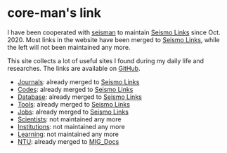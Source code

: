 # core-man's link

I have been cooperated with [seisman](https://github.com/seisman) to maintain [Seismo Links](https://github.com/seismo-learn/links) since Oct. 2020.
Most links in the website have been merged to [Seismo Links](https://github.com/seismo-learn/links), while the left will not been maintained any more.

This site collects a lot of useful sites I found during my daily life and researches.
The links are available on [GitHub](https://github.com/core-man/link).

- [Journals](content/post/journals/): already merged to [Seismo Links](https://seismo-learn.org/links/journals/)
- [Codes](content/post/codes/): already merged to [Seismo Links](https://seismo-learn.org/links/codes/)
- [Database](contentpost/database/): already merged to [Seismo Links](https://seismo-learn.org/links/database/)
- [Tools](content/post/tools/): already merged to [Seismo Links](https://seismo-learn.org/links/tools/)
- [Jobs](contentpost/jobs/): already merged to [Seismo Links](https://seismo-learn.org/links/jobs/)
- [Scientists](content/post/scientists/): not maintained any more
- [Institutions](content/post/institutions/): not maintained any more
- [Learning](content/post/learning/): not maintained any more
- [NTU](content/post/ntu/): already merged to [MIG_Docs](https://migg-ntu.github.io/MIG_Docs/links)
